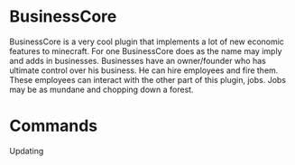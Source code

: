 BusinessCore
============
BusinessCore is a very cool plugin that implements a lot of new economic features to minecraft. For one BusinessCore does as the name may imply and adds in businesses. Businesses have an owner/founder who has ultimate control over his business. He can hire employees and fire them. These employees can interact with the other part of this plugin, jobs. Jobs may be as mundane and chopping down a forest.

Commands
========
Updating
